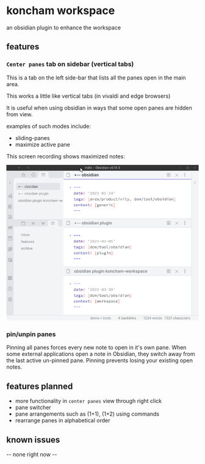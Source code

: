 # koncham workspace

an obsidian plugin to enhance the workspace

## features

### `Center panes` tab on sidebar (vertical tabs)

This is a tab on the left side-bar that lists all the panes open in the main area.

This works a little like vertical tabs (in vivaldi and edge browsers)

It is useful when using obsidian in ways that some open panes are hidden from view.

examples of such modes include:
+ sliding-panes
+ maximize active pane

This screen recording shows maximized notes:

<!-- ![center-panes in action](media/center-panes-in-action.gif) -->

![center-panes in action](https://raw.githubusercontent.com//manogna4/obsidian-koncham-workspace/main/media/center-panes-in-action.gif)

### pin/unpin panes

Pinning all panes forces every new note to open in it's own pane.
When some external applications open a note in Obsidian, they switch away from the last active un-pinned pane. Pinning prevents losing your existing open notes.

## features planned

+ more functionality in `center panes` view through right click
+ pane switcher
+ pane arrangements such as (1+1), (1+2) using commands
+ rearrange panes in alphabetical order

## known issues

-- none right now --
